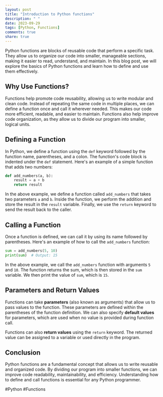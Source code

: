 ```yaml
---
layout: post
title: "Introduction to Python functions"
description: " "
date: 2023-09-29
tags: [Python, Functions]
comments: true
share: true
---
```


Python functions are blocks of reusable code that perform a specific task. They allow us to organize our code into smaller, manageable sections, making it easier to read, understand, and maintain. In this blog post, we will explore the basics of Python functions and learn how to define and use them effectively.

## Why Use Functions?

Functions help promote code reusability, allowing us to write modular and clean code. Instead of repeating the same code in multiple places, we can define a function once and call it wherever needed. This makes our code more efficient, readable, and easier to maintain. Functions also help improve code organization, as they allow us to divide our program into smaller, logical units.

## Defining a Function

In Python, we define a function using the `def` keyword followed by the function name, parentheses, and a colon. The function's code block is indented under the `def` statement. Here's an example of a simple function that adds two numbers:

```python
def add_numbers(a, b):
    result = a + b
    return result
```

In the above example, we define a function called `add_numbers` that takes two parameters `a` and `b`. Inside the function, we perform the addition and store the result in the `result` variable. Finally, we use the `return` keyword to send the result back to the caller.

## Calling a Function

Once a function is defined, we can call it by using its name followed by parentheses. Here's an example of how to call the `add_numbers` function:

```python
sum = add_numbers(5, 10)
print(sum)  # Output: 15
```

In the above example, we call the `add_numbers` function with arguments `5` and `10`. The function returns the sum, which is then stored in the `sum` variable. We then print the value of `sum`, which is `15`.

## Parameters and Return Values

Functions can take **parameters** (also known as arguments) that allow us to pass values to the function. These parameters are defined within the parentheses of the function definition. We can also specify **default values** for parameters, which are used when no value is provided during function call.

Functions can also **return values** using the `return` keyword. The returned value can be assigned to a variable or used directly in the program.

## Conclusion

Python functions are a fundamental concept that allows us to write reusable and organized code. By dividing our program into smaller functions, we can improve code readability, maintainability, and efficiency. Understanding how to define and call functions is essential for any Python programmer.

#Python #Functions